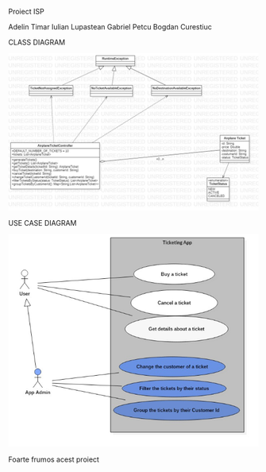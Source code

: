 Proiect ISP


Adelin Timar
Iulian Lupastean
Gabriel Petcu
Bogdan Curestiuc


CLASS DIAGRAM

![Class DIAGRAM](./docs/lab12.jpg)

USE CASE DIAGRAM


![Class DIAGRAM](./docs/UseCaseDiagram1.jpg)

Foarte frumos acest proiect
